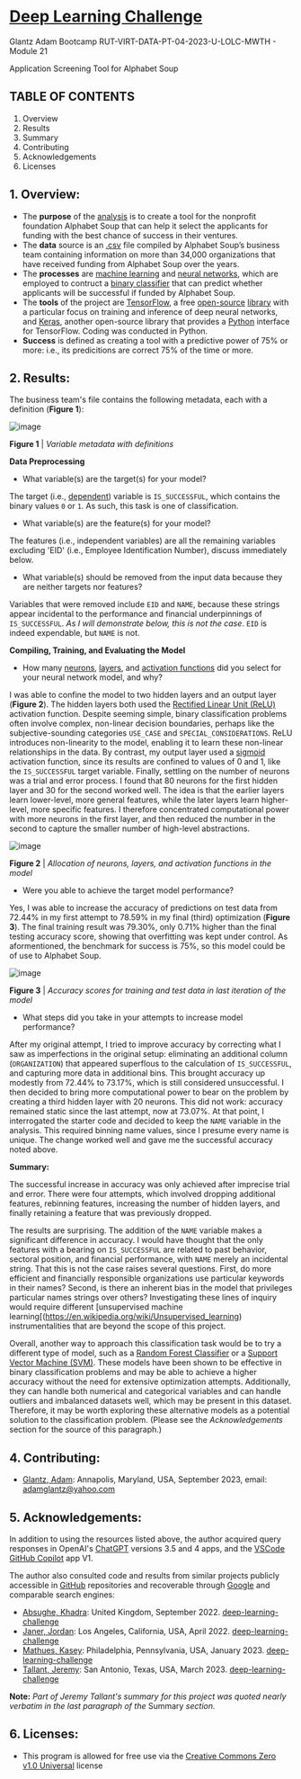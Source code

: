 # [Deep Learning Challenge](https://bootcampspot.instructure.com/courses/3337/assignments/54017?module_item_id=962033)

Glantz Adam Bootcamp RUT-VIRT-DATA-PT-04-2023-U-LOLC-MWTH - Module 21

Application Screening Tool for Alphabet Soup

## TABLE OF CONTENTS

1. Overview
2. Results
3. Summary
4. Contributing
5. Acknowledgements
6. Licenses

## 1. Overview:

* The **purpose** of the [analysis](https://bootcampspot.instructure.com/courses/3337/assignments/54017?module_item_id=962033) is to create a tool for the nonprofit foundation Alphabet Soup that can help it select the applicants for funding with the best chance of success in their ventures.
* The **data** source is an [.csv](https://en.wikipedia.org/wiki/Comma-separated_values) file compiled by Alphabet Soup’s business team containing information on more than 34,000 organizations that have received funding from Alphabet Soup over the years.
* The **processes** are [machine learning](https://en.wikipedia.org/wiki/Machine_learning) and [neural networks](https://en.wikipedia.org/wiki/Artificial_neural_network), which are employed to contruct a [binary classifier](https://en.wikipedia.org/wiki/Binary_classification) that can predict whether applicants will be successful if funded by Alphabet Soup.
* The **tools** of the project are [TensorFlow](https://en.wikipedia.org/wiki/TensorFlow), a free [open-source](https://en.wikipedia.org/wiki/Open-source_software) [library](https://en.wikipedia.org/wiki/Library_(computing)) with a particular focus on training and inference of deep neural networks, and [Keras](https://en.wikipedia.org/wiki/Keras), another open-source library that provides a [Python](https://www.python.org/) interface for TensorFlow. Coding was conducted in Python.
* **Success** is defined as creating a tool with a predictive power of 75% or more: i.e., its predicitions are correct 75% of the time or more.

## 2. Results:

The business team's file contains the following metadata, each with a definition (**Figure 1**):

![image](https://github.com/aglantzrbc/deep-learning-challenge/assets/127694342/5ef4e180-6606-4ba9-b999-c3d343d8e359)

**Figure 1** | *Variable metadata with definitions*

**Data Preprocessing**

* What variable(s) are the target(s) for your model?

The target (i.e., [dependent](https://en.wikipedia.org/wiki/Dependent_and_independent_variables)) variable is `IS_SUCCESSFUL`, which contains the binary values `0` or `1`. As such, this task is one of classification.

* What variable(s) are the feature(s) for your model?

The features (i.e., independent variables) are all the remaining variables excluding 'EID' (i.e., Employee Identification Number), discuss immediately below.

* What variable(s) should be removed from the input data because they are neither targets nor features?

Variables that were removed include `EID` and `NAME`, because these strings appear incidental to the performance and financial underpinnings of `IS_SUCCESSFUL`. _As I will demonstrate below, this is not the case_. `EID` is indeed expendable, but `NAME` is not.

**Compiling, Training, and Evaluating the Model**

* How many [neurons](https://en.wikipedia.org/wiki/Artificial_neuron), [layers](https://en.wikipedia.org/wiki/Layer_(deep_learning)), and [activation functions](https://en.wikipedia.org/wiki/Activation_function) did you select for your neural network model, and why?

I was able to confine the model to two hidden layers and an output layer (**Figure 2**). The hidden layers both used the [Rectified Linear Unit (ReLU)](https://builtin.com/machine-learning/relu-activation-function) activation function. Despite seeming simple, binary classification problems often involve complex, non-linear decision boundaries, perhaps like the subjective-sounding categories `USE_CASE` and `SPECIAL_CONSIDERATIONS`. ReLU introduces non-linearity to the model, enabling it to learn these non-linear relationships in the data. By contrast, my output layer used a [sigmoid](https://en.wikipedia.org/wiki/Sigmoid_function) activation function, since its results are confined to values of 0 and 1, like the `IS_SUCCESSFUL` target variable. Finally, settling on the number of neurons was a trial and error process. I found that 80 neurons for the first hidden layer and 30 for the second worked well. The idea is that the earlier layers learn lower-level, more general features, while the later layers learn higher-level, more specific features. I therefore concentrated computational power with more neurons in the first layer, and then reduced the number in the second to capture the smaller number of high-level abstractions.

![image](https://github.com/aglantzrbc/deep-learning-challenge/assets/127694342/1162a3b7-07f1-431d-b509-6f670f84da1b)

**Figure 2** | *Allocation of neurons, layers, and activation functions in the model*

* Were you able to achieve the target model performance?

Yes, I was able to increase the accuracy of predictions on test data from 72.44% in my first attempt to 78.59% in my final (third) optimization (**Figure 3**). The final training result was 79.30%, only 0.71% higher than the final testing accuracy score, showing that overfitting was kept under control. As aformentioned, the benchmark for success is 75%, so this model could be of use to Alphabet Soup.

![image](https://github.com/aglantzrbc/deep-learning-challenge/assets/127694342/a7c0efec-a850-4763-82a4-277a073f4127)

**Figure 3** | *Accuracy scores for training and test data in last iteration of the model*

* What steps did you take in your attempts to increase model performance?

After my original attempt, I tried to improve accuracy by correcting what I saw as imperfections in the original setup: eliminating an additional column (`ORGANIZATION`) that appeared superflous to the calculation of `IS_SUCCESSFUL`, and capturing more data in additional bins. This brought accuracy up modestly from 72.44% to 73.17%, which is still considered unsuccessful. I then decided to bring more computational power to bear on the problem by creating a third hidden layer with 20 neurons. This did not work: accuracy remained static since the last attempt, now at 73.07%. At that point, I interrogated the starter code and decided to keep the `NAME` variable in the analysis. This required binning name values, since I presume every name is unique. The change worked well and gave me the successful accuracy noted above.

**Summary:**

The successful increase in accuracy was only achieved after imprecise trial and error. There were four attempts, which involved dropping additional features, rebinning features, increasing the number of hidden layers, and finally retaining a feature that was previously dropped.

The results are surprising. The addition of the `NAME` variable makes a significant difference in accuracy. I would have thought that the only features with a bearing on `IS_SUCCESSFUL` are related to past behavior, sectoral position, and financial performance, with `NAME` merely an incidental string. That this is not the case raises several questions. First, do more efficient and financially responsible organizations use particular keywords in their names? Second, is there an inherent bias in the model that privileges particular names strings over others?  Investigating these lines of inquiry would require different [unsupervised machine learning[(https://en.wikipedia.org/wiki/Unsupervised_learning) instrumentalities that are beyond the scope of this project.

Overall, another way to approach this classification task would be to try a different type of model, such as a [Random Forest Classifier](https://en.wikipedia.org/wiki/Random_forest) or a [Support Vector Machine (SVM)](https://en.wikipedia.org/wiki/Support_vector_machine). These models have been shown to be effective in binary classification problems and may be able to achieve a higher accuracy without the need for extensive optimization attempts. Additionally, they can handle both numerical and categorical variables and can handle outliers and imbalanced datasets well, which may be present in this dataset. Therefore, it may be worth exploring these alternative models as a potential solution to the classification problem. (Please see the _Acknowledgements_ section for the source of this paragraph.)

## 4. Contributing:

- [Glantz, Adam](https://www.linkedin.com/in/adam-glantz/): Annapolis, Maryland, USA, September 2023, email: adamglantz@yahoo.com

## 5. Acknowledgements:

In addition to using the resources listed above, the author acquired query responses in OpenAI's [ChatGPT](https://chat.openai.com/) versions 3.5 and 4 apps, and the [VSCode GitHub Copilot](https://github.com/features/copilot) app V1.

The author also consulted code and results from similar projects publicly accessible in [GitHub](https://github.com/) repositories and recoverable through [Google](https://www.google.com/) and comparable search engines:

- [Absughe, Khadra](mailto:k.absughe@gmail.com): United Kingdom, September 2022. [deep-learning-challenge](https://github.com/khadra1/deep-learning-challenge)
- [Janer, Jordan](https://www.linkedin.com/in/jordan-janer/): Los Angeles, California, USA, April 2022. [deep-learning-challenge](https://github.com/JordanJaner/deep_learning_challenge)
- [Mathues, Kasey](https://www.linkedin.com/in/kaseymathues/): Philadelphia, Pennsylvania, USA, January 2023. [deep-learning-challenge](https://github.com/kclm40/deep-learning-challenge)
- [Tallant, Jeremy](https://www.linkedin.com/in/jeremy-tallant-717075220/): San Antonio, Texas, USA, March 2023. [deep-learning-challenge](https://github.com/JeremyTallant/deep-learning-challenge)

**Note:** _Part of Jeremy Tallant's summary for this project was quoted nearly verbatim in the last paragraph of the_ Summary _section._

## 6. Licenses:

- This program is allowed for free use via the [Creative Commons Zero v1.0 Universal](https://creativecommons.org/publicdomain/zero/1.0/) license
